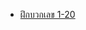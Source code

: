 * [ฝึกบวกเลข 1-20](https://htmlpreview.github.io/?https://github.com/praisan/kids/blob/main/ฝึกบวกเลข.html)
